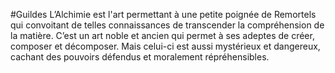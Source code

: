 #Guildes 
L’Alchimie est l'art permettant à une petite poignée de Remortels qui convoitant de telles connaissances de transcender la compréhension de la matière. C’est un art noble et ancien qui permet à ses adeptes de créer, composer et décomposer. Mais celui-ci est aussi mystérieux et dangereux, cachant des pouvoirs défendus et moralement répréhensibles.





